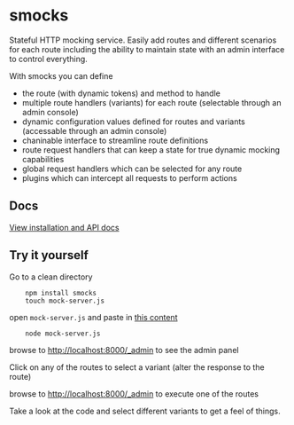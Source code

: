 smocks
=======================

Stateful HTTP mocking service.  Easily add routes and different scenarios for each route including the ability to maintain state with an admin interface to control everything.

With smocks you can define

* the route (with dynamic tokens) and method to handle
* multiple route handlers (variants) for each route (selectable through an admin console)
* dynamic configuration values defined for routes and variants (accessable through an admin console)
* chaninable interface to streamline route definitions
* route request handlers that can keep a state for true dynamic mocking capabilities
* global request handlers which can be selected for any route
* plugins which can intercept all requests to perform actions


Docs
-----------------------
[View installation and API docs](http://jhudson8.github.io/fancydocs/index.html#project/jhudson8/smocks)


Try it yourself
-----------------------
Go to a clean directory
```
    npm install smocks
    touch mock-server.js
```
open ```mock-server.js``` and paste in [this content](https://raw.githubusercontent.com/jhudson8/smocks/master/test/example.js)
```
    node mock-server.js
```
browse to [http://localhost:8000/_admin](http://localhost:8000/_admin) to see the admin panel

Click on any of the routes to select a variant (alter the response to the route)

browse to [http://localhost:8000/_admin](http://localhost:8000/api/foo) to execute one of the routes

Take a look at the code and select different variants to get a feel of things.

